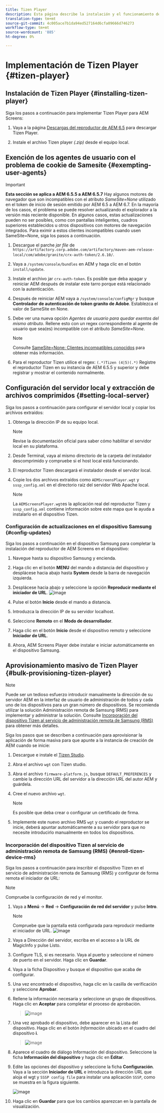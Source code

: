 ```yaml
---
title: Tizen Player
description: Esta página describe la instalación y el funcionamiento de Tizen Player.
translation-type: tm+mt
source-git-commit: 4c005ace7b1da94ed527164d6cfa09666d746273
workflow-type: tm+mt
source-wordcount: '885'
ht-degree: 0%

---
```



# Implementación de Tizen Player {#tizen-player}

## Instalación de Tizen Player {#installing-tizen-player}

Siga los pasos a continuación para implementar Tizen Player para AEM Screens:

1. Vaya a la página [Descargas del reproductor de AEM 6.5](https://download.macromedia.com/screens/) para descargar Tizen Player.

1. Instale el archivo Tizen player *(.zip)* desde el equipo local.

## Exención de los agentes de usuario con el problema de cookie de Samesite {#exempting-user-agents}

>[!IMPORTANT]
>**Esta sección se aplica a AEM 6.5.5 a AEM 6.5.7**
>Hay algunos motores de navegador que son incompatibles con el atributo *SameSite=None* utilizado en el token de inicio de sesión emitido por AEM 6.5 a AEM 6.7. En la mayoría de los casos, el problema se puede resolver actualizando el explorador a la versión más reciente disponible. En algunos casos, estas actualizaciones pueden no ser posibles, como con pantallas inteligentes, cuadros superiores establecidos u otros dispositivos con motores de navegación integrados. Para eximir a estos clientes incompatibles cuando usen SameSite=None, siga los pasos a continuación.

1. Descargue el parche *jar file* de `https://artifactory.corp.adobe.com/artifactory/maven-aem-release-local/com/adobe/granite/crx-auth-token/2.6.10/`.

1. Vaya a `/system/console/bundles` en AEM y haga clic en el botón `install/update`.

1. Instale el archivo jar `crx-auth-token`. Es posible que deba apagar y reiniciar AEM después de instalar este tarro porque está relacionado con la autenticación.

1. Después de reiniciar AEM vaya a `/system/console/configMgr` y busque **Controlador de autenticación de token granito de Adobe**. Establezca el valor de SameSite en None.

1. Debe ver una nueva opción *Agentes de usuario para quedar exentos del mismo atributo*. Rellene esto con un regex correspondiente al agente de usuario que sea(es) incompatible con el atributo *SameSite=None*.
   >[!NOTE]
   >Consulte [SameSite=None: Clientes incompatibles conocidos](https://www.chromium.org/updates/same-site/incompatible-clients) para obtener más información.

1. Para el reproductor Tizen utilice el regex: `(.*)Tizen (4|5)(.*)` Registre el reproductor Tizen en su instancia de AEM 6.5.5 y superior y debe registrar y mostrar el contenido normalmente.


## Configuración del servidor local y extracción de archivos comprimidos {#setting-local-server}

Siga los pasos a continuación para configurar el servidor local y copiar los archivos extraídos:

1. Obtenga la dirección IP de su equipo local.
   >[!NOTE]
   >Revise la documentación oficial para saber cómo habilitar el servidor local en su plataforma.

1. Desde Terminal, vaya al mismo directorio de la carpeta del instalador descomprimido y compruebe si el host local está funcionando.

1. El reproductor Tizen descargará el instalador desde el servidor local.

1. Copie los dos archivos extraídos como `AEMScreensPlayer.wgt` y `sssp_config.xml` en el directorio raíz del servidor Web Apache local.

   >[!NOTE]
   >La `AEMScreensPlayer.wgt`es la aplicación real del reproductor Tizen y `sssp_config.xml` contiene información sobre este mapa que le ayuda a instalarlo en el dispositivo Tizen.

### Configuración de actualizaciones en el dispositivo Samsung {#config-updates}

Siga los pasos a continuación en el dispositivo Samsung para completar la instalación del reproductor de AEM Screens en el dispositivo:

1. Navegue hasta su dispositivo Samsung y encienda.

1. Haga clic en el botón **MENU** del mando a distancia del dispositivo y desplácese hacia abajo hasta **System** desde la barra de navegación izquierda.

1. Desplácese hacia abajo y seleccione la opción **Reproducir mediante el iniciador de URL**.
   ![image](/help/user-guide/assets/tizen/rms-2.png)

1. Pulse el botón **Inicio** desde el mando a distancia.

1. Introduzca la dirección IP de su servidor localhost.

1. Seleccione **Remoto** en el **Modo de desarrollador**.

1. Haga clic en el botón **Inicio** desde el dispositivo remoto y seleccione **Iniciador de URL**.

1. Ahora, AEM Screens Player debe instalar e iniciar automáticamente en el dispositivo Samsung.

## Aprovisionamiento masivo de Tizen Player {#bulk-provisioning-tizen-player}

>[!NOTE]
>Puede ser un tedioso esfuerzo introducir manualmente la dirección de su servidor AEM en la interfaz de usuario de administración de todos y cada uno de los dispositivos para un gran número de dispositivos. Se recomienda utilizar la solución Administración remota de Samsung (RMS) para implementar y administrar la solución. Consulte [Incorporación del dispositivo Tizen al servicio de administración remota de Samsung (RMS)](#enroll-tizen-device-rm) para obtener más detalles.

Siga los pasos que se describen a continuación para aprovisionar la aplicación de forma masiva para que apunte a la instancia de creación de AEM cuando se inicie:

1. Descargue e instale el [Tizen Studio](https://developer.tizen.org/development/tizen-studio/download).
1. Abra el archivo `wgt` con Tizen studio.
1. Abra el archivo `firmware-platform.js`, busque `DEFAULT_PREFERENCES` y cambie la dirección URL del servidor a la dirección URL del autor AEM y guárdela.
1. Cree el nuevo archivo `wgt`.

   >[!NOTE]
   >Es posible que deba crear o configurar un certificado de firma.

1. Implemente este nuevo archivo RMS `wgt` y cuando el reproductor se inicie, deberá apuntar automáticamente a su servidor para que no necesite introducirlo manualmente en todos los dispositivos.

### Incorporación del dispositivo Tizen al servicio de administración remota de Samsung (RMS) {#enroll-tizen-device-rms}

Siga los pasos a continuación para inscribir el dispositivo Tizen en el servicio de administración remota de Samsung (RMS) y configurar de forma remota el iniciador de URL:

>[!NOTE]
>Compruebe la configuración de red y el monitor.

1. Vaya a **Menú** -> **Red** -> **Configuración de red del servidor** y pulse **Intro**.

   >[!NOTE]
   >Compruebe que la pantalla está configurada para reproducir mediante el iniciador de URL.
   >![image](/help/user-guide/assets/tizen/rms-2.png)

1. Vaya a Dirección del servidor, escriba en el acceso a la URL de MagicInfo y pulse Listo.

1. Configure TLS, si es necesario. Vaya al puerto y seleccione el número de puerto en el servidor. Haga clic en **Guardar**.

1. Vaya a la ficha Dispositivo y busque el dispositivo que acaba de configurar.

1. Una vez encontrado el dispositivo, haga clic en la casilla de verificación y seleccione **Aprobar**.

1. Rellene la información necesaria y seleccione un grupo de dispositivos. Haga clic en **Aceptar** para completar el proceso de aprobación.

   >![image](/help/user-guide/assets/tizen/rms-7.png)

1. Una vez aprobado el dispositivo, debe aparecer en la Lista del dispositivo. Haga clic en el botón *Información* ubicado en el cuadro del dispositivo **i**.

   >![image](/help/user-guide/assets/tizen/rms-6.png)

1. Aparece el cuadro de diálogo Información del dispositivo. Seleccione la ficha **Información del dispositivo** y haga clic en **Editar**.

1. Edite las opciones del dispositivo y seleccione la ficha **Configuración**. Vaya a la sección **Iniciador de URL** e introduzca la dirección URL que aloja el wgt y `SSSP config file` para instalar una aplicación `SSSP`, como se muestra en la figura siguiente.

   ![image](/help/user-guide/assets/tizen/rms-9.png)

1. Haga clic en **Guardar** para que los cambios aparezcan en la pantalla de visualización.




